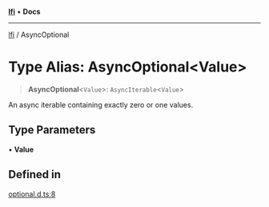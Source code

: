 [**lfi**](../readme.md) • **Docs**

---

[lfi](../globals.md) / AsyncOptional

# Type Alias: AsyncOptional\<Value\>

> **AsyncOptional**\<`Value`\>: `AsyncIterable`\<`Value`\>

An async iterable containing exactly zero or one values.

## Type Parameters

• **Value**

## Defined in

[optional.d.ts:8](https://github.com/TomerAberbach/lfi/blob/c9ef1bf4d1040d7f49c52b70b358c019e55f524d/src/operations/optional.d.ts#L8)
